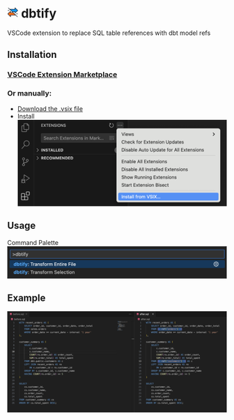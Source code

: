 # <img src='ICON.png' height=25px> dbtify

VSCode extension to replace SQL table references with dbt model refs

## Installation

### [VSCode Extension Marketplace](https://marketplace.visualstudio.com/items?itemName=sahilng.dbtify)

### Or manually:

- [Download the .vsix file](https://raw.githubusercontent.com/sahilng/dbtify/main/dbtify.vsix)
- Install
![image](INSTALLATION.png)

## Usage
Command Palette
![image](USAGE.png)

## Example

![image](EXAMPLE.png)